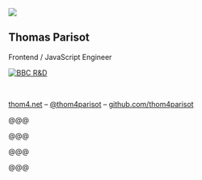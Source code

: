 ![](../../img/avatar.jpg)

## Thomas Parisot

Frontend / JavaScript Engineer

[![BBC R&D](../../img/RD-logo_500.png)](http://www.bbc.co.uk/rd)

<br>

[thom4.net](https://thom4.net) –
[@thom4parisot](https://twitter.com/thom4parisot) –
[github.com/thom4parisot](https://github.com/thom4parisot)

@@@

<!-- .slide: data-background="images/10121241273_589d0dcf84_b_d.jpg" -->

@@@

<!-- .slide: data-background="images/9308903255_6f68f6ddbe_b_d.jpg" -->

@@@

<!-- .slide: data-background="images/BristolTowerLayers-3.jpg" -->

@@@

<!-- .slide: data-background="images/everyday.jpg" -->
